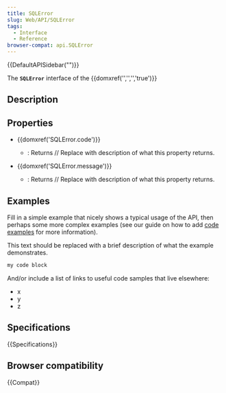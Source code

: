 ```yaml
---
title: SQLError
slug: Web/API/SQLError
tags:
  - Interface
  - Reference
browser-compat: api.SQLError
---
```

{{DefaultAPISidebar("")}}

The **`SQLError`** interface of the {{domxref('','','','true')}} 

## Description

 

## Properties

- {{domxref('SQLError.code')}}
  - : Returns // Replace with description of what this property returns.

- {{domxref('SQLError.message')}}
  - : Returns // Replace with description of what this property returns.





## Examples

Fill in a simple example that nicely shows a typical usage of the API, then perhaps some more complex examples (see our guide on how to add [code examples](/en-US/docs/MDN/Contribute/Structures/Code_examples) for more information).

This text should be replaced with a brief description of what the example demonstrates.

```js
my code block
```

And/or include a list of links to useful code samples that live elsewhere:

*   x
*   y
*   z

## Specifications

{{Specifications}}

## Browser compatibility

{{Compat}}


